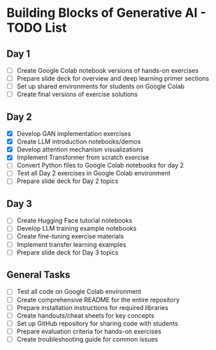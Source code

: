 # Building Blocks of Generative AI - TODO List

## Day 1
- [ ] Create Google Colab notebook versions of hands-on exercises
- [ ] Prepare slide deck for overview and deep learning primer sections
- [ ] Set up shared environments for students on Google Colab
- [ ] Create final versions of exercise solutions

## Day 2
- [x] Develop GAN implementation exercises
- [x] Create LLM introduction notebooks/demos
- [x] Develop attention mechanism visualizations
- [x] Implement Transformer from scratch exercise
- [ ] Convert Python files to Google Colab notebooks for day 2
- [ ] Test all Day 2 exercises in Google Colab environment
- [ ] Prepare slide deck for Day 2 topics

## Day 3
- [ ] Create Hugging Face tutorial notebooks
- [ ] Develop LLM training example notebooks
- [ ] Create fine-tuning exercise materials
- [ ] Implement transfer learning examples
- [ ] Prepare slide deck for Day 3 topics

## General Tasks
- [ ] Test all code on Google Colab environment
- [ ] Create comprehensive README for the entire repository
- [ ] Prepare installation instructions for required libraries
- [ ] Create handouts/cheat sheets for key concepts
- [ ] Set up GitHub repository for sharing code with students
- [ ] Prepare evaluation criteria for hands-on exercises
- [ ] Create troubleshooting guide for common issues
